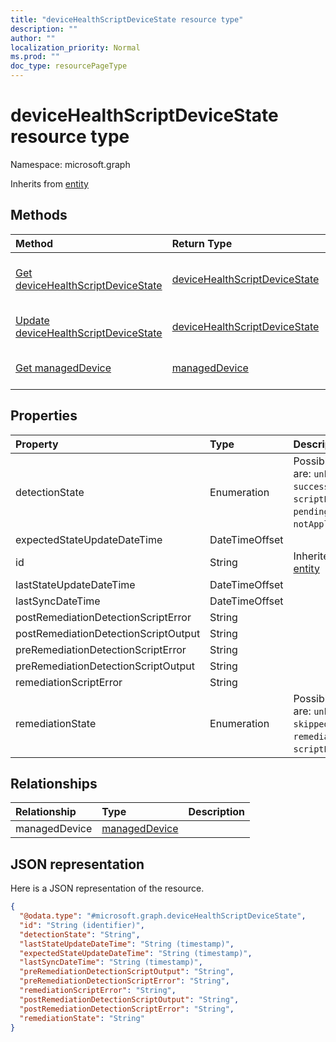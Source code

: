 ```yaml
---
title: "deviceHealthScriptDeviceState resource type"
description: ""
author: ""
localization_priority: Normal
ms.prod: ""
doc_type: resourcePageType
---
```


# deviceHealthScriptDeviceState resource type


Namespace: microsoft.graph




Inherits from [entity](../resources/entity.md)

## Methods
|Method|Return Type|Description|
|:---|:---|:---|
|[Get deviceHealthScriptDeviceState](../api/devicehealthscriptdevicestate-get.md)|[deviceHealthScriptDeviceState](../resources/devicehealthscriptdevicestate.md)|Read properties and relationships of the [deviceHealthScriptDeviceState](../resources/devicehealthscriptdevicestate.md) object.|
|[Update deviceHealthScriptDeviceState](../api/devicehealthscriptdevicestate-update.md)|[deviceHealthScriptDeviceState](../resources/devicehealthscriptdevicestate.md)|Update the properties of a [deviceHealthScriptDeviceState](../resources/devicehealthscriptdevicestate.md) object.|
|[Get managedDevice](../api/manageddevice-get.md)|[managedDevice](../resources/manageddevice.md)|Read properties and relationships of the [managedDevice](../resources/manageddevice.md) object.|

## Properties
|Property|Type|Description|
|:---|:---|:---|
|detectionState|Enumeration| Possible values are: `unknown`, `success`, `fail`, `scriptError`, `pending`, `notApplicable`.|
|expectedStateUpdateDateTime|DateTimeOffset||
|id|String| Inherited from [entity](../resources/entity.md)|
|lastStateUpdateDateTime|DateTimeOffset||
|lastSyncDateTime|DateTimeOffset||
|postRemediationDetectionScriptError|String||
|postRemediationDetectionScriptOutput|String||
|preRemediationDetectionScriptError|String||
|preRemediationDetectionScriptOutput|String||
|remediationScriptError|String||
|remediationState|Enumeration| Possible values are: `unknown`, `skipped`, `success`, `remediationFailed`, `scriptError`.|

## Relationships
|Relationship|Type|Description|
|:---|:---|:---|
|managedDevice|[managedDevice](../resources/manageddevice.md)||

## JSON representation
Here is a JSON representation of the resource.
<!-- {
  "blockType": "resource",
  "keyProperty": "id",
  "@odata.type": "microsoft.graph.deviceHealthScriptDeviceState",
  "baseType": "microsoft.graph.entity",
  "openType": false
}
-->
``` json
{
  "@odata.type": "#microsoft.graph.deviceHealthScriptDeviceState",
  "id": "String (identifier)",
  "detectionState": "String",
  "lastStateUpdateDateTime": "String (timestamp)",
  "expectedStateUpdateDateTime": "String (timestamp)",
  "lastSyncDateTime": "String (timestamp)",
  "preRemediationDetectionScriptOutput": "String",
  "preRemediationDetectionScriptError": "String",
  "remediationScriptError": "String",
  "postRemediationDetectionScriptOutput": "String",
  "postRemediationDetectionScriptError": "String",
  "remediationState": "String"
}
```

